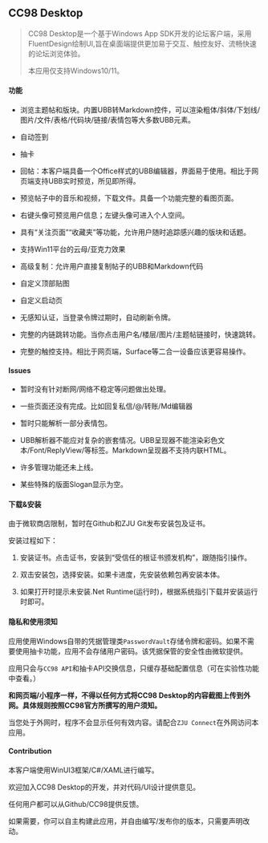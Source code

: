 ## CC98 Desktop

> CC98 Desktop是一个基于Windows App SDK开发的论坛客户端，采用FluentDesign绘制UI,旨在桌面端提供更加易于交互、触控友好、流畅快速的论坛浏览体验。
> 
> 本应用仅支持Windows10/11。

#### 功能

- 浏览主题帖和版块。内置UBB转Markdown控件，可以渲染粗体/斜体/下划线/图片/文件/表格/代码块/链接/表情包等大多数UBB元素。

- 自动签到

- 抽卡

- 回帖：本客户端具备一个Office样式的UBB编辑器，界面易于使用。相比于网页端支持UBB实时预览，所见即所得。

- 预览帖子中的音乐和视频，下载文件。具备一个功能完整的看图页面。

- 右键头像可预览用户信息；左键头像可进入个人空间。

- 具有“关注页面”“收藏夹”等功能，允许用户随时追踪感兴趣的版块和话题。

- 支持Win11平台的云母/亚克力效果

- 高级复制：允许用户直接复制帖子的UBB和Markdown代码

- 自定义顶部贴图

- 自定义启动页

- 无感知认证，当登录令牌过期时，自动刷新令牌。

- 完整的内链跳转功能。当你点击用户名/楼层/图片/主题帖链接时，快速跳转。

- 完整的触控支持。相比于网页端，Surface等二合一设备应该更容易操作。

#### Issues

- 暂时没有针对断网/网络不稳定等问题做出处理。

- 一些页面还没有完成。比如回复私信/@/转账/Md编辑器

- 暂时只能解析一部分表情包。

- UBB解析器不能应对复杂的嵌套情况。UBB呈现器不能渲染彩色文本/Font/ReplyView/等标签。Markdown呈现器不支持内联HTML。

- 许多管理功能还未上线。

- 某些特殊的版面Slogan显示为空。

#### 下载&安装

由于微软商店限制，暂时在Github和ZJU Git发布安装包及证书。

安装过程如下：

1. 安装证书。点击证书，安装到“受信任的根证书颁发机构”，跟随指引操作。

2. 双击安装包，选择安装。如果卡进度，先安装依赖包再安装本体。

3. 如果打开时提示未安装.Net Runtime(运行时)，根据系统指引下载并安装运行时即可。

#### 隐私和使用须知

应用使用Windows自带的凭据管理类`PasswordVault`存储令牌和密码。如果不需要使用抽卡功能，应用不会存储用户密码。该凭据保管的安全性由微软提供。

应用只会与`CC98 API`和抽卡API交换信息，只缓存基础配置信息（可在实验性功能中查看。）

**和网页端/小程序一样，不得以任何方式将CC98 Desktop的内容截图上传到外网。具体规则按照CC98官方所撰写的用户须知。**

当您处于外网时，程序不会显示任何有效内容。请配合`ZJU Connect`在外网访问本应用。

#### Contribution

本客户端使用WinUI3框架/C#/XAML进行编写。

欢迎加入CC98 Desktop的开发，并对代码/UI设计提供意见。

任何用户都可以从Github/CC98提供反馈。

如果需要，你可以自主构建此应用，并自由编写/发布你的版本，只需要声明改动。

